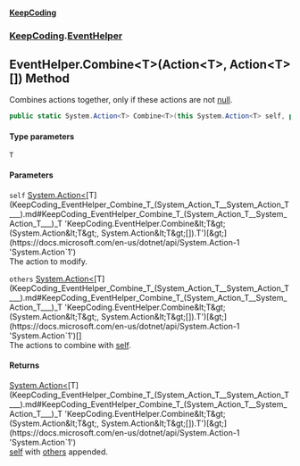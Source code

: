 #### [KeepCoding](index.md 'index')
### [KeepCoding](KeepCoding.md 'KeepCoding').[EventHelper](KeepCoding_EventHelper.md 'KeepCoding.EventHelper')
## EventHelper.Combine&lt;T&gt;(Action&lt;T&gt;, Action&lt;T&gt;[]) Method
Combines actions together, only if these actions are not [null](https://docs.microsoft.com/en-us/dotnet/csharp/language-reference/keywords/null 'https://docs.microsoft.com/en-us/dotnet/csharp/language-reference/keywords/null').  
```csharp
public static System.Action<T> Combine<T>(this System.Action<T> self, params System.Action<T>[] others);
```
#### Type parameters
<a name='KeepCoding_EventHelper_Combine_T_(System_Action_T__System_Action_T___)_T'></a>
`T`  
  
#### Parameters
<a name='KeepCoding_EventHelper_Combine_T_(System_Action_T__System_Action_T___)_self'></a>
`self` [System.Action&lt;](https://docs.microsoft.com/en-us/dotnet/api/System.Action-1 'System.Action`1')[T](KeepCoding_EventHelper_Combine_T_(System_Action_T__System_Action_T___).md#KeepCoding_EventHelper_Combine_T_(System_Action_T__System_Action_T___)_T 'KeepCoding.EventHelper.Combine&lt;T&gt;(System.Action&lt;T&gt;, System.Action&lt;T&gt;[]).T')[&gt;](https://docs.microsoft.com/en-us/dotnet/api/System.Action-1 'System.Action`1')  
The action to modify.
  
<a name='KeepCoding_EventHelper_Combine_T_(System_Action_T__System_Action_T___)_others'></a>
`others` [System.Action&lt;](https://docs.microsoft.com/en-us/dotnet/api/System.Action-1 'System.Action`1')[T](KeepCoding_EventHelper_Combine_T_(System_Action_T__System_Action_T___).md#KeepCoding_EventHelper_Combine_T_(System_Action_T__System_Action_T___)_T 'KeepCoding.EventHelper.Combine&lt;T&gt;(System.Action&lt;T&gt;, System.Action&lt;T&gt;[]).T')[&gt;](https://docs.microsoft.com/en-us/dotnet/api/System.Action-1 'System.Action`1')[[]](https://docs.microsoft.com/en-us/dotnet/api/System.Array 'System.Array')  
The actions to combine with [self](KeepCoding_EventHelper_Combine_T_(System_Action_T__System_Action_T___).md#KeepCoding_EventHelper_Combine_T_(System_Action_T__System_Action_T___)_self 'KeepCoding.EventHelper.Combine&lt;T&gt;(System.Action&lt;T&gt;, System.Action&lt;T&gt;[]).self').
  
#### Returns
[System.Action&lt;](https://docs.microsoft.com/en-us/dotnet/api/System.Action-1 'System.Action`1')[T](KeepCoding_EventHelper_Combine_T_(System_Action_T__System_Action_T___).md#KeepCoding_EventHelper_Combine_T_(System_Action_T__System_Action_T___)_T 'KeepCoding.EventHelper.Combine&lt;T&gt;(System.Action&lt;T&gt;, System.Action&lt;T&gt;[]).T')[&gt;](https://docs.microsoft.com/en-us/dotnet/api/System.Action-1 'System.Action`1')  
[self](KeepCoding_EventHelper_Combine_T_(System_Action_T__System_Action_T___).md#KeepCoding_EventHelper_Combine_T_(System_Action_T__System_Action_T___)_self 'KeepCoding.EventHelper.Combine&lt;T&gt;(System.Action&lt;T&gt;, System.Action&lt;T&gt;[]).self') with [others](KeepCoding_EventHelper_Combine_T_(System_Action_T__System_Action_T___).md#KeepCoding_EventHelper_Combine_T_(System_Action_T__System_Action_T___)_others 'KeepCoding.EventHelper.Combine&lt;T&gt;(System.Action&lt;T&gt;, System.Action&lt;T&gt;[]).others') appended.
